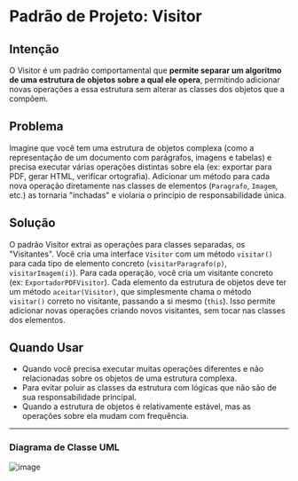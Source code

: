 # Padrão de Projeto: Visitor

## Intenção

O Visitor é um padrão comportamental que **permite separar um algoritmo de uma estrutura de objetos sobre a qual ele opera**, permitindo adicionar novas operações a essa estrutura sem alterar as classes dos objetos que a compõem.

## Problema

Imagine que você tem uma estrutura de objetos complexa (como a representação de um documento com parágrafos, imagens e tabelas) e precisa executar várias operações distintas sobre ela (ex: exportar para PDF, gerar HTML, verificar ortografia). Adicionar um método para cada nova operação diretamente nas classes de elementos (`Paragrafo`, `Imagem`, etc.) as tornaria "inchadas" e violaria o princípio de responsabilidade única.

## Solução

O padrão Visitor extrai as operações para classes separadas, os "Visitantes". Você cria uma interface `Visitor` com um método `visitar()` para cada tipo de elemento concreto (`visitarParagrafo(p)`, `visitarImagem(i)`). Para cada operação, você cria um visitante concreto (ex: `ExportadorPDFVisitor`). Cada elemento da estrutura de objetos deve ter um método `aceitar(Visitor)`, que simplesmente chama o método `visitar()` correto no visitante, passando a si mesmo (`this`). Isso permite adicionar novas operações criando novos visitantes, sem tocar nas classes dos elementos.

## Quando Usar

* Quando você precisa executar muitas operações diferentes e não relacionadas sobre os objetos de uma estrutura complexa.
* Para evitar poluir as classes da estrutura com lógicas que não são de sua responsabilidade principal.
* Quando a estrutura de objetos é relativamente estável, mas as operações sobre ela mudam com frequência.

---
### Diagrama de Classe UML

![image](https://github.com/user-attachments/assets/685dd083-bdca-4cd5-a691-67465e74bd03)
